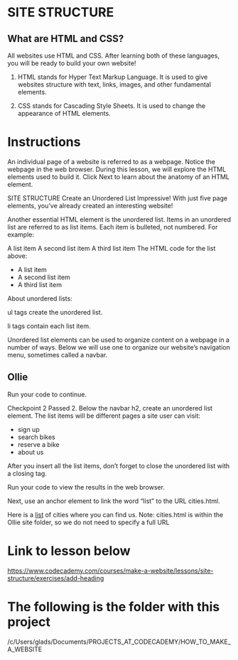 SITE STRUCTURE
==================

What are HTML and CSS?
--------------------------


All websites use HTML and CSS. After learning both of these languages, you will be ready to build your own website!

1. HTML stands for Hyper Text Markup Language. It is used to give websites structure with text, links, images, and other fundamental elements.

2. CSS stands for Cascading Style Sheets. It is used to change the appearance of HTML elements.


Instructions
===============

An individual page of a website is referred to as a webpage. Notice the webpage in the web browser. During this lesson, we will explore the HTML elements used to build it. Click Next to learn about the anatomy of an HTML element.

SITE STRUCTURE
Create an Unordered List
Impressive! With just five page elements, you’ve already created an interesting website!

Another essential HTML element is the unordered list. Items in an unordered list are referred to as list items. Each item is bulleted, not numbered. For example:

A list item
A second list item
A third list item
The HTML code for the list above:

<ul>
  <li>A list item</li>
  <li>A second list item</li>
  <li>A third list item</li>
</ul> 



About unordered lists:

ul tags create the unordered list.


li tags contain each list item.

Unordered list elements can be used to organize content on a webpage in a number of ways. Below we will use one to organize our website’s navigation menu, sometimes called a navbar.




<h2>Ollie</h2>
Run your code to continue.

Checkpoint 2 Passed
2.
Below the navbar h2, create an unordered list element. The list items will be different pages a site user can visit:

<ul>
  <li>sign up</li>
  <li>search bikes</li>
  <li>reserve a bike</li>
  <li>about us</li>
</ul>
After you insert all the list items, don’t forget to close the unordered list with a closing </ul> tag.

Run your code to view the results in the web browser.


Next, use an anchor element to link the word “list” to the URL cities.html.

Here is a <a href="cities.html">list</a> of cities where you can find us. 
Note: cities.html is within the Ollie site folder, so we do not need to specify a full URL


Link to lesson below
=======================
https://www.codecademy.com/courses/make-a-website/lessons/site-structure/exercises/add-heading



The following is the folder with this project
=================================================

/c/Users/glads/Documents/PROJECTS_AT_CODECADEMY/HOW_TO_MAKE_A_WEBSITE


